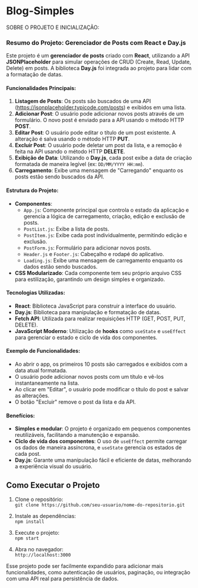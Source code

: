 # Blog-Simples

SOBRE O PROJETO E INICIALIZAÇÃO:

### Resumo do Projeto: Gerenciador de Posts com React e Day.js

Este projeto é um **gerenciador de posts** criado com **React**, utilizando a API **JSONPlaceholder** para simular operações de CRUD (Create, Read, Update, Delete) em posts. A biblioteca **Day.js** foi integrada ao projeto para lidar com a formatação de datas.

#### Funcionalidades Principais:

1. **Listagem de Posts**: Os posts são buscados de uma API (https://jsonplaceholder.typicode.com/posts) e exibidos em uma lista.
2. **Adicionar Post**: O usuário pode adicionar novos posts através de um formulário. O novo post é enviado para a API usando o método HTTP **POST**.
3. **Editar Post**: O usuário pode editar o título de um post existente. A alteração é salva usando o método HTTP **PUT**.
4. **Excluir Post**: O usuário pode deletar um post da lista, e a remoção é feita na API usando o método HTTP **DELETE**.
5. **Exibição de Data**: Utilizando o **Day.js**, cada post exibe a data de criação formatada de maneira legível (ex: `DD/MM/YYYY HH:mm`).
6. **Carregamento**: Exibe uma mensagem de "Carregando" enquanto os posts estão sendo buscados da API.

#### Estrutura do Projeto:

- **Componentes**:
  - `App.js`: Componente principal que controla o estado da aplicação e gerencia a lógica de carregamento, criação, edição e exclusão de posts.
  - `PostList.js`: Exibe a lista de posts.
  - `PostItem.js`: Exibe cada post individualmente, permitindo edição e exclusão.
  - `PostForm.js`: Formulário para adicionar novos posts.
  - `Header.js` e `Footer.js`: Cabeçalho e rodapé do aplicativo.
  - `Loading.js`: Exibe uma mensagem de carregamento enquanto os dados estão sendo buscados.
- **CSS Modularizado**: Cada componente tem seu próprio arquivo CSS para estilização, garantindo um design simples e organizado.

#### Tecnologias Utilizadas:

- **React**: Biblioteca JavaScript para construir a interface do usuário.
- **Day.js**: Biblioteca para manipulação e formatação de datas.
- **Fetch API**: Utilizada para realizar requisições HTTP (GET, POST, PUT, DELETE).
- **JavaScript Moderno**: Utilização de **hooks** como `useState` e `useEffect` para gerenciar o estado e ciclo de vida dos componentes.

#### Exemplo de Funcionalidades:

- Ao abrir o app, os primeiros 10 posts são carregados e exibidos com a data atual formatada.
- O usuário pode adicionar novos posts com um título e vê-los instantaneamente na lista.
- Ao clicar em "Editar", o usuário pode modificar o título do post e salvar as alterações.
- O botão "Excluir" remove o post da lista e da API.

#### Benefícios:

- **Simples e modular**: O projeto é organizado em pequenos componentes reutilizáveis, facilitando a manutenção e expansão.
- **Ciclo de vida dos componentes**: O uso de `useEffect` permite carregar os dados de maneira assíncrona, e `useState` gerencia os estados de cada post.
- **Day.js**: Garante uma manipulação fácil e eficiente de datas, melhorando a experiência visual do usuário.

## Como Executar o Projeto

1. Clone o repositório:  
   `git clone https://github.com/seu-usuario/nome-do-repositorio.git`

2. Instale as dependências:  
   `npm install`

3. Execute o projeto:  
   `npm start`

4. Abra no navegador:  
   `http://localhost:3000`


Esse projeto pode ser facilmente expandido para adicionar mais funcionalidades, como autenticação de usuários, paginação, ou integração com uma API real para persistência de dados.
